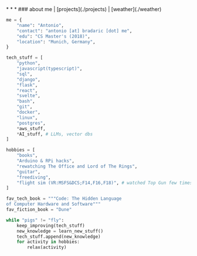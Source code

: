 <link rel="stylesheet" href="style.css">
<script src="script.js"></script>

<title>Antonio</title>
* * *
### about me   |   [projects](./projects)   |   [weather](./weather)

```python
me = {
    "name": "Antonio",
    "contact": "antonio [at] bradaric [dot] me",
    "edu": "CS Master's (2018)",
    "location": "Munich, Germany",
}

tech_stuff = [
    "python",
    "javascript(typescript)",
    "sql",
    "django",
    "flask",
    "react",
    "svelte",
    "bash",
    "git",
    "docker",
    "linux",
    "postgres",
    *aws_stuff,
    *AI_stuff, # LLMs, vector dbs
]

hobbies = [
    "books",
    "Arduino & RPi hacks",
    "rewatching The Office and Lord of The Rings",
    "guitar",
    "freediving",
    "flight sim (VR:MSFS&DCS;F14,F16,F18)", # watched Top Gun few times too many
]

fav_tech_book = """Code: The Hidden Language
of Computer Hardware and Software"""
fav_fiction_book = "Dune"

while "pigs" != "fly":
    keep_improving(tech_stuff)
    new_knowledge = learn_new_stuff()
    tech_stuff.append(new_knowledge)
    for activity in hobbies:
        relax(activity)
```
